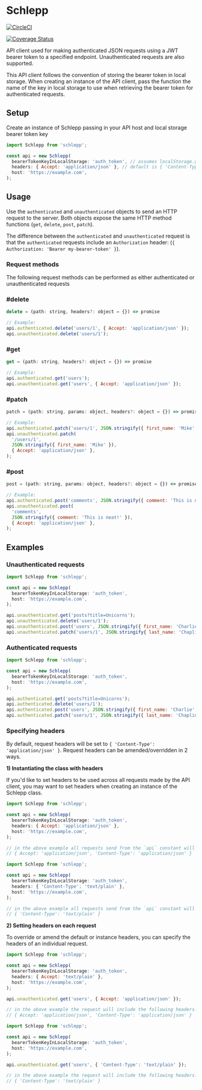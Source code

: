 # Schlepp

[![CircleCI](https://circleci.com/gh/TheGnarCo/schlepp/tree/master.svg?style=svg)](https://circleci.com/gh/TheGnarCo/schlepp/tree/master)

[![Coverage Status](https://coveralls.io/repos/github/TheGnarCo/schlepp/badge.svg?branch=master)](https://coveralls.io/github/TheGnarCo/schlepp?branch=master)

API client used for making authenticated JSON requests using a JWT bearer token to a
specified endpoint. Unauthenticated requests are also supported.

This API client follows the convention of storing the bearer token in local
storage. When creating an instance of the API client, pass the function the name
of the key in local storage to use when retrieving the bearer token for
authenticated requests.

## Setup

Create an instance of Schlepp passing in your API host and local storage bearer token key

```js
import Schlepp from 'schlepp';

const api = new Schlepp(
  bearerTokenKeyInLocalStorage: 'auth_token', // assumes localStorage.getItem('auth_token') will return the bearer token
  headers: { Accept: 'application/json' }, // default is { 'Content-Type': 'application/json' }
  host: 'https://example.com',
);
```

## Usage

Use the `authenticated` and `unauthenticated` objects to send an HTTP request to
the server. Both objects expose the same HTTP method functions (`get`, `delete`,
`post`, `patch`).

The difference between the `authenticated` and `unauthenticated` request is that the `authenticated` requests include an `Authorization` header: (`{ Authorization: 'Bearer my-bearer-token' }`).


### Request methods

The following request methods can be performed as either authenticated or
unauthenticated requests

### #delete

```js
delete = (path: string, headers?: object = {}) => promise

// Example:
api.authenticated.delete('users/1', { Accept: 'application/json' });
api.unauthenticated.delete('users/1');
```

### #get

```js
get = (path: string, headers?: object = {}) => promise

// Example:
api.authenticated.get('users');
api.unauthenticated.get('users', { Accept: 'application/json' });
```

### #patch

```js
patch = (path: string, params: object, headers?: object = {}) => promise

// Example:
api.authenticated.patch('users/1', JSON.stringify({ first_name: 'Mike' }));
api.unauthenticated.patch(
  '/users/1',
  JSON.stringify({ first_name: 'Mike' }),
  { Accept: 'application/json' },
);
```

### #post

```js
post = (path: string, params: object, headers?: object = {}) => promise

// Example:
api.authenticated.post('comments', JSON.stringify({ comment: 'This is neat!' }));
api.unauthenticated.post(
  'comments',
  JSON.stringify({ comment: 'This is neat!' }),
  { Accept: 'application/json' },
);
```

## Examples

### Unauthenticated requests

```js
import Schlepp from 'schlepp';

const api = new Schlepp(
  bearerTokenKeyInLocalStorage: 'auth_token',
  host: 'https://example.com',
);

api.unauthenticated.get('posts?title=Unicorns');
api.unauthenticated.delete('users/1');
api.unauthenticated.post('users', JSON.stringify({ first_name: 'Charlie', last_name: 'Brown' }));
api.unauthenticated.patch('users/1', JSON.stringify{ last_name: 'Chaplin' }));
```

### Authenticated requests

```js
import Schlepp from 'schlepp';

const api = new Schlepp(
  bearerTokenKeyInLocalStorage: 'auth_token',
  host: 'https://example.com',
);

api.authenticated.get('posts?title=Unicorns');
api.authenticated.delete('users/1');
api.authenticated.post('users', JSON.stringify({ first_name: 'Charlie', last_name: 'Brown' }));
api.authenticated.patch('users/1', JSON.stringify({ last_name: 'Chaplin' }));
```

### Specifying headers

By default, request headers will be set to `{ 'Content-Type': 'application/json'
}`. Request headers can be amended/overridden in 2 ways.

**1) Instantiating the class with headers**

If you'd like to set headers to be used across all requests made by the API
client, you may want to set headers when creating an instance of the Schlepp
class.

```js
import Schlepp from 'schlepp';

const api = new Schlepp(
  bearerTokenKeyInLocalStorage: 'auth_token',
  headers: { Accept: 'application/json' },
  host: 'https://example.com',
);

// in the above example all requests send from the `api` constant will include the following headers:
// { Accept: 'application/json', 'Content-Type': 'application/json' }

import Schlepp from 'schlepp';

const api = new Schlepp(
  bearerTokenKeyInLocalStorage: 'auth_token',
  headers: { 'Content-Type': 'text/plain' },
  host: 'https://example.com',
);

// in the above example all requests send from the `api` constant will include the following headers:
// { 'Content-Type': 'text/plain' }
```

**2) Setting headers on each request**

To override or amend the default or instance headers, you can specify the
headers of an individual request.

```js
import Schlepp from 'schlepp';

const api = new Schlepp(
  bearerTokenKeyInLocalStorage: 'auth_token',
  headers: { Accept: 'text/plain' },
  host: 'https://example.com',
);

api.unauthenticated.get('users', { Accept: 'application/json' });

// in the above example the request will include the following headers:
// { Accept: 'application/json', 'Content-Type': 'application/json' }

import Schlepp from 'schlepp';

const api = new Schlepp(
  bearerTokenKeyInLocalStorage: 'auth_token',
  host: 'https://example.com',
);

api.unauthenticated.get('users', { 'Content-Type': 'text/plain' });

// in the above example the request will include the following headers:
// { 'Content-Type': 'text/plain' }
```
